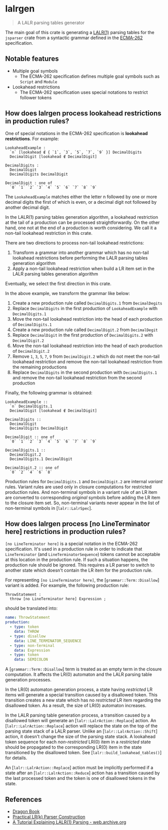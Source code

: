 # lalrgen

> A LALR parsing tables generator

The main goal of this crate is generating a [LALR(1)] parsing tables for the `jsparser` crate from
a syntactic grammar defined in the [ECMA-262] specification.

## Notable features

* Multiple goal symbols
  * The ECMA-262 specification defines multiple goal symbols such as `Script` and `Module`
* Lookahead restrictions
  * The ECMA-262 specification uses special notations to restrict follower tokens

## How does lalrgen process lookahead restrictions in production rules?

One of special notations in the ECMA-262 specification is **lookahead restrictions**.  For example:

```text
LookaheadExample :
  `n` [lookahead ∉ { `1`, `3`, `5`, `7`, `9` }] DecimalDigits
  DecimalDigit [lookahead ∉ DecimalDigit]

DecimalDigits :
  DecimalDigit
  DecimalDigits DecimalDigit

DecimalDigit : one of
  `0` `1` `2` `3` `4` `5` `6` `7` `8` `9`
```

The `LookaheadExample` matches either the letter n followed by one or more decimal digits the first
of which is even, or a decimal digit not followed by another decimal digit.

In the LALR(1) parsing tables generation algorithm, a lookahead restriction at the tail of a
production can be processed straightforwardly.  On the other hand, one not at the end of a
production is worth considering.  We call it a non-tail lookahead restriction in this crate.

There are two directions to process non-tail lookahead restrictions:

1. Transform a grammar into another grammar which has no non-tail lookahead restrictions before
   performing the LALR parsing tables generation algorithm
2. Apply a non-tail lookahead restriction when build a LR item set in the LALR parsing tables
   generation algorithm

Eventually, we select the first direction in this crate.

In the above example, we transform the grammar like below:

1. Create a new production rule called `DecimalDigits.1` from `DecimalDegits`
2. Replace `DecimalDigits` in the first production of `LookaheadExample` with `DecimalDigits.1`
3. Move the non-tail lookahead restriction into the head of each production of `DecimalDigits.1`
4. Create a new production rule called `DecimalDigit.2` from `DecimalDegit`
5. Replace `DecimalDigit` in the first production of `DecimalDigits.2` with `DecimalDigit.2`
6. Move the non-tail lookahead restriction into the head of each production of `DecimalDigit.2`
7. Remove `1`, `3`, `5`, `7`, `9` from `DecimalDigit.2` which do not meet the non-tail lookahead
   restriction and remove the non-tail lookahead restriction from the remaining productions
8. Replace `DecimalDigits` in the second production with `DecimalDigits.1` and remove the non-tail
   lookahead restriction from the second production

Finally, the following grammar is obtained:

```text
LookaheadExample ::
  `n` DecimalDigits.1
  DecimalDigit [lookahead ∉ DecimalDigit]

DecimalDigits ::
  DecimalDigit
  DecimalDigits DecimalDigit

DecimalDigit :: one of
  `0` `1` `2` `3` `4` `5` `6` `7` `8` `9`

DecimalDigits.1 ::
  DecimalDigit.2
  DecimalDigits.1 DecimalDigit

DecimalDigit.2 :: one of
  `0` `2` `4` `6` `8`
```

Production rules for `DecimalDigits.1` and `DecimalDigit.2` are internal *variant* rules.  Variant
rules are used only in closure computations for restricted production rules.  And non-terminal
symbols in a variant rule of an LR item are converted to corresponding *original* symbols before
adding the LR item to the closure item set.  So, non-terminal variants never appear in the list of
non-terminal symbols in [`lalr::LalrSpec`].

## How does lalrgen process [no LineTerminator here] restrictions in production rules?

`[no LineTerminator here]` is a special notation in the ECMA-262 specification.  It's used in a
production rule in order to indicate that `LineTerminator` (and `LineTerminatorSequence`) tokens
cannot be acceptable at this location in the production rule.  If such a situation happens, the
production rule should be ignored.  This requires a LR parser to switch to another state which
doesn't contain the LR item for the production rule.

For representing `[no LineTerminator here]`, the [`grammar::Term::Disallow`] variant is added.  For
example, the following production rule:

```text
ThrowStatement :
  throw [no LineTerminator here] Expression ;
```

should be translated into:

```yaml
name: ThrowStatement
production:
  - type: token
    data: THROW
  - type: disallow
    data: LINE_TERMINATOR_SEQUENCE
  - type: non-terminal
    data: Expression
  - type: token
    data: SEMICOLON
```

A [`grammar::Term::Disallow`] term is treated as an empty term in the closure computation.  It
affects the LR(0) automaton and the LALR parsing table generation processes.

In the LR(0) automaton generation process, a state having *restricted* LR items will generate a
special transition caused by a disallowed token.  This transition creates a new state which has no
*restricted* LR item regarding the disallowed token.  As a result, the size of LR(0) automaton
increases.

In the LALR parsing table generation process, a transition caused by a disallowed token will
generate an [`lalr::LalrAction::Replace`] action.  An [`lalr::LalrAction::Replace`] action will
replace the state on the top of the parsing state stack of a LALR parser.  Unlike an
[`lalr::LalrAction::Shift`] action, it doesn't change the size of the parsing state stack.  A
lookahead token sequence for each *non-restricted* LR(0) item in a *restricted* state should be
propagated to the corresponding LR(0) item in the state transitioned by the disallowed token.  See
[`lalr::build_lookahead_tables()`] for details.

An [`lalr::LalrAction::Replace`] action must be implicitly performed if a state after an
[`lalr::LalrAction::Reduce`] action has a transition caused by the last processed token and the
token is one of disallowed tokens in the state.

## References

* [Dragon Book](https://en.wikipedia.org/wiki/Compilers:_Principles,_Techniques,_and_Tools)
* [Practical LR(k) Parser Construction](http://david.tribble.com/text/lrk_parsing.html)
* [A Tutorial Explaining LALR(1) Parsing - web.archive.org](https://web.archive.org/web/20210507215636/http://web.cs.dal.ca:80/~sjackson/lalr1.html)

[LALR(1)]: https://en.wikipedia.org/wiki/LALR_parser
[ECMA-262]: https://www.ecma-international.org/publications-and-standards/standards/ecma-262/

